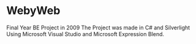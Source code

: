 WebyWeb
=======

Final Year BE Project in 2009
The Project was made in C# and Silverlight Using Microsoft Visual Studio and Microsoft Expression Blend.


